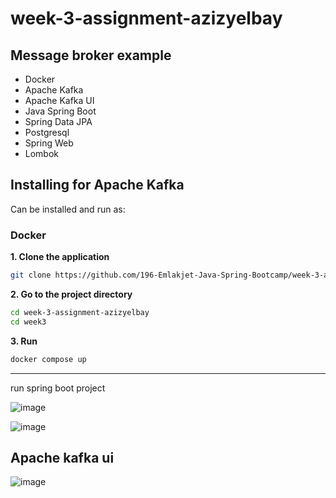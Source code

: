 # week-3-assignment-azizyelbay

## Message broker example

- Docker
- Apache Kafka
- Apache Kafka UI
- Java Spring Boot
- Spring Data JPA
- Postgresql
- Spring Web
- Lombok

## Installing for Apache Kafka
Can be installed and run as:
### Docker
**1. Clone the application**

```bash
git clone https://github.com/196-Emlakjet-Java-Spring-Bootcamp/week-3-assignment-azizyelbay.git
```
**2. Go to the project directory**
```bash
cd week-3-assignment-azizyelbay
cd week3
```
**3. Run**
```bash
docker compose up
```
-----
run spring boot project

![image](https://user-images.githubusercontent.com/34959497/173142359-70f942b1-ec75-458e-b98a-859906d295b0.png)

![image](https://user-images.githubusercontent.com/34959497/173142436-5c03c79c-13a7-4f4a-afeb-5dc3dd6d1cf1.png)

## Apache kafka ui
![image](https://user-images.githubusercontent.com/34959497/173142604-b84602b5-0769-482b-8f46-61ae6b35345d.png)

